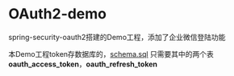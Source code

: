 # OAuth2-demo
spring-security-oauth2搭建的Demo工程，添加了企业微信登陆功能

本Demo工程token存数据库的，[schema.sql](https://github.com/spring-projects/spring-security-oauth/blob/master/spring-security-oauth2/src/test/resources/schema.sql)
只需要其中的两个表**oauth_access_token**，**oauth_refresh_token**
